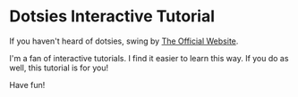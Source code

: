 # Dotsies Interactive Tutorial

If you haven't heard of dotsies, swing by [The Official Website](http://dotsies.org).

I'm a fan of interactive tutorials. I find it easier to learn this way. If you do as well, this tutorial is for you!

Have fun!
